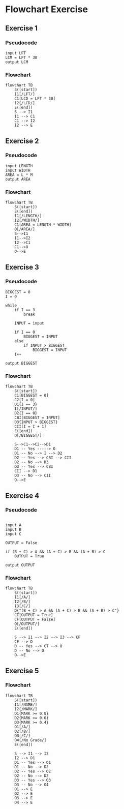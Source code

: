 # Flowchart Exercise

## Exercise 1

### Pseudocode


```
input LFT
LCM = LFT * 30
output LCM
```

### Flowchart

```mermaid
flowchart TB
    S([start])
    I1[/LFT/]
    C1[LCD = LFT * 30]
    I2[/LCD/]
    E([end])
    S --> I1
    I1 --> C1
    C1 --> I2
    I2 --> E
```

## Exercise 2

### Pseudocode

```
input LENGTH
input WIDTH
AREA = L * M
output AREA
```

### Flowchart

```mermaid
flowchart TB
    S([start])
    E([end])
    I1[/LENGTH/]
    I2[/WIDTH/]
    C1[AREA = LENGTH * WIDTH]
    O[/AREA/]
    S-->I1
    I1-->I2
    I2-->C1
    C1-->O
    O-->E
```

## Exercise 3

### Pseudocode

```
BIGGEST = 0
I = 0

while
    if I == 3
        break

    INPUT = input

    if I == 0
        BIGGEST = INPUT
    else
        if INPUT > BIGGEST
            BIGGEST = INPUT
    I++

output BIGGEST
```

### Flowchart

```mermaid
flowchart TB
    S([start])
    C1[BIGGEST = 0]
    C2[I = 0]
    D1{I == 3}
    I[/INPUT/]
    D2{I == 0}
    CBI[BIGGEST = INPUT]
    D3{INPUT > BIGGEST}
    CII[I = I + 1]
    E([end])
    O[/BIGGEST/]

    S-->C1-->C2-->D1
    D1 -- Yes -----> O
    D1 -- No --> I --> D2
    D2 -- Yes --> CBI --> CII
    D2 -- No --> D3
    D3 -- Yes --> CBI
    CII --> D1
    D3 -- No --> CII
    O-->E
```

## Exercise 4

### Pseudocode

```

input A
input B
input C

OUTPUT = False

if (B + C) > A && (A + C) > B && (A + B) > C
    OUTPUT = True

output OUTPUT
```

### Flowchart

```mermaid
flowchart TB
    S([start])
    I1[/A/]
    I2[/B/]
    I3[/C/]
    D{"(B + C) > A && (A + C) > B && (A + B) > C"}
    CT[OUTPUT = True]
    CF[OUTPUT = False]
    O[/OUTPUT/]
    E([end])

    S --> I1 --> I2 --> I3 --> CF
    CF --> D
    D -- Yes --> CT --> O
    D -- No --> O
    O-->E
```

## Exercise 5

### Flowchart

```mermaid
flowchart TB
    S([start])
    I1[/NAME/]
    I2[/MARK/]
    D1{MARK >= 0.8}
    D2{MARK >= 0.6}
    D3{MARK >= 0.4}
    O1[/A/]
    O2[/B/]
    O3[/C/]
    O4[/No Grade/]
    E([end])

    S --> I1 --> I2
    I2 --> D1
    D1 -- Yes --> O1
    D1 -- No --> D2
    D2 -- Yes --> O2
    D2 -- No --> D3
    D3 -- Yes --> O3
    D3 -- No --> O4
    O1 --> E
    O2 --> E
    O3 --> E
    O4 --> E
```
